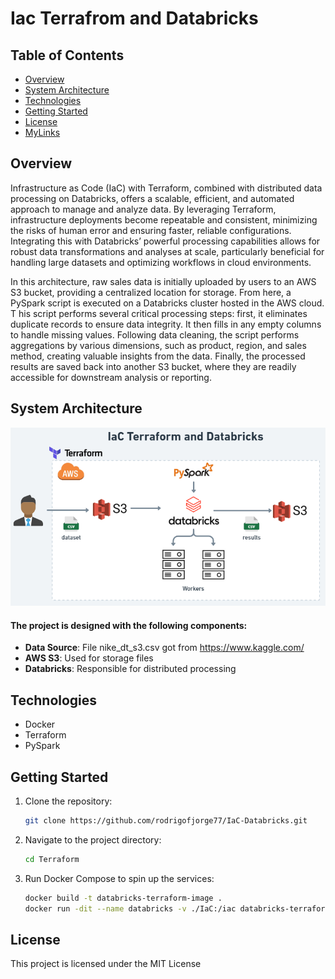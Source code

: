 # Iac Terrafrom and Databricks

## Table of Contents
- [Overview](#overview)
- [System Architecture](#system-architecture)
- [Technologies](#technologies)
- [Getting Started](#getting-started)
- [License](#license)
- [MyLinks](#my-links)

## Overview
Infrastructure as Code (IaC) with Terraform, combined with distributed data processing on Databricks, 
offers a scalable, efficient, and automated approach to manage and analyze data. By leveraging Terraform, 
infrastructure deployments become repeatable and consistent, minimizing the risks of human error and 
ensuring faster, reliable configurations. 
Integrating this with Databricks’ powerful processing capabilities allows for robust data transformations 
and analyses at scale, particularly beneficial for handling large datasets and optimizing workflows in cloud environments.

In this architecture, raw sales data is initially uploaded by users to an AWS S3 bucket, providing a centralized 
location for storage. From here, a PySpark script is executed on a Databricks cluster hosted in the AWS cloud. T
his script performs several critical processing steps: first, it eliminates duplicate records to ensure data integrity. 
It then fills in any empty columns to handle missing values. Following data cleaning, the script performs aggregations 
by various dimensions, such as product, region, and sales method, creating valuable insights from the data. 
Finally, the processed results are saved back into another S3 bucket, where they are readily accessible 
for downstream analysis or reporting.

## System Architecture

![System Architecture](https://github.com/rodrigofjorge77/IaC-Databricks/blob/main/assets/architecture.png)

#### The project is designed with the following components:

- **Data Source**: File nike_dt_s3.csv got from https://www.kaggle.com/
- **AWS S3**: Used for storage files
- **Databricks**: Responsible for distributed processing

## Technologies

- Docker
- Terraform
- PySpark

## Getting Started

1. Clone the repository:
    ```bash
    git clone https://github.com/rodrigofjorge77/IaC-Databricks.git
    ```

2. Navigate to the project directory:
    ```bash
    cd Terraform
    ```
3. Run Docker Compose to spin up the services:
    ```bash
    docker build -t databricks-terraform-image .
    docker run -dit --name databricks -v ./IaC:/iac databricks-terraform-image /bin/bash
    ```

## License

This project is licensed under the MIT License

